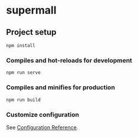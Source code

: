 # supermall

## Project setup
```
npm install
```

### Compiles and hot-reloads for development
```
npm run serve
```

### Compiles and minifies for production
```
npm run build
```

### Customize configuration
See [Configuration Reference](https://cli.vuejs.org/config/).


<!-- 
目录结构：
components中划分了两个文件夹，common里面放不仅仅只是这个项目中使用，而且可能会在其他的项目中也使用的公共组件；而content文件夹中放的是与这个业务相关的一些公共组件 
src目录下的common文件夹中主要放一些公共的js文件或者一些工具类（公共的方法）等
Views文件夹中放的是一些主要的大型的视图组件，如Home，Shopcar等
Store文件夹中放Vuex相关的一些状态管理的代码
-->